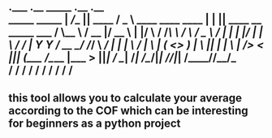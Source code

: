 .___       .__            _____                       .__  .__                     
 _____ _____     __| _/____   |__| ____     /  _  \   ____   ____   ____ |  | |__| ____  __ _____  ___
 /     \\__  \   / __ |/ __ \  |  |/    \   /  /_\  \ /    \ /  _ \ /    \|  | |  |/    \|  |  \  \/  /
|  Y Y  \/ __ \_/ /_/ \  ___/  |  |   |  \ /    |    \   |  (  <_> )   |  \  |_|  |   |  \  |  />    < 
|__|_|  (____  /\____ |\___  > |__|___|  / \____|__  /___|  /\____/|___|  /____/__|___|  /____//__/\_ \
      \/     \/      \/    \/          \/          \/     \/            \/             \/            \/
----------------------------------------------------------------------------------            
this tool allows you to calculate your average according to the COF 
which can be interesting for beginners as a python project
----------------------------------------------------------------------------------
